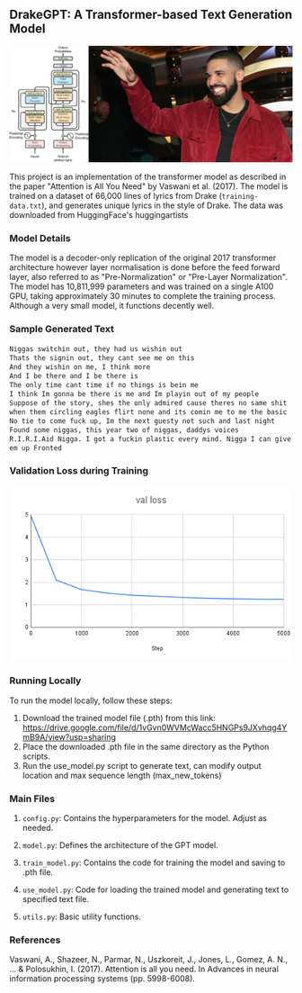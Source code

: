 ## DrakeGPT: A Transformer-based Text Generation Model

![Transformer Architecture](assets/drake-gpt.jpeg)

This project is an implementation of the transformer model as described in the paper "Attention is All You Need" by Vaswani et al. (2017). The model is trained on a dataset of 66,000 lines of lyrics from Drake (`training-data.txt`), and generates unique lyrics in the style of Drake. The data was downloaded from HuggingFace's huggingartists

### Model Details

The model is a decoder-only replication of the original 2017 transformer architecture however layer normalisation is done before the feed forward layer, also referred to as "Pre-Normalization" or "Pre-Layer Normalization". The model has 10,811,999 parameters and was trained on a single A100 GPU, taking approximately 30 minutes to complete the training process. Although a very small model, it functions decently well.

### Sample Generated Text

```
Niggas switchin out, they had us wishin out
Thats the signin out, they cant see me on this
And they wishin on me, I think more
And I be there and I be there is
The only time cant time if no things is bein me
I think Im gonna be there is me and Im playin out of my people
Suppose of the story, shes the only admired cause theres no same shit when them circling eagles flirt none and its comin me to me the basic
No tie to come fuck up, Im the next guesty not such and last night
Found some niggas, this year two of niggas, daddys voices
R.I.R.I.Aid Nigga. I got a fuckin plastic every mind. Nigga I can give em up Fronted
```

### Validation Loss during Training

![Transformer Architecture](assets/val-loss.png)

### Running Locally

To run the model locally, follow these steps:

1. Download the trained model file (.pth) from this link: https://drive.google.com/file/d/1vGvn0WVMcWacc5HNGPs9JXvhqg4YmB9A/view?usp=sharing
2. Place the downloaded .pth file in the same directory as the Python scripts.
3. Run the use_model.py script to generate text, can modify output location and max sequence length (max_new_tokens)

### Main Files

1. `config.py`: Contains the hyperparameters for the model. Adjust as needed.

2. `model.py`: Defines the architecture of the GPT model.

3. `train_model.py`: Contains the code for training the model and saving to .pth file.

4. `use_model.py`: Code for loading the trained model and generating text to specified text file.

5. `utils.py`: Basic utility functions.

### References

Vaswani, A., Shazeer, N., Parmar, N., Uszkoreit, J., Jones, L., Gomez, A. N., ... & Polosukhin, I. (2017). Attention is all you need. In Advances in neural information processing systems (pp. 5998-6008).
